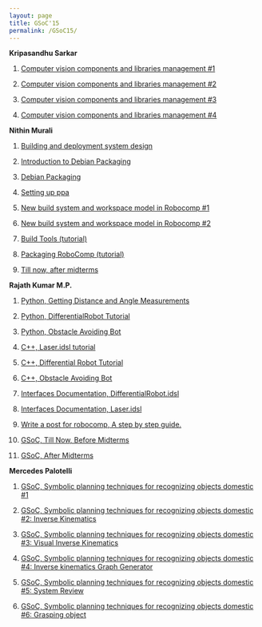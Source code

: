 ```yaml
---
layout: page
title: GSoC'15
permalink: /GSoC15/
---
```


**Kripasandhu Sarkar**

1. [Computer vision components and libraries management #1](http://robocomp.github.io/website/2015/07/02/kripa1/)

2. [Computer vision components and libraries management #2](http://robocomp.github.io/website/2015/07/02/Kripa2/)

3. [Computer vision components and libraries management #3](http://robocomp.github.io/website/2015/08/19/kripasindhu_sarkar_blog_3/)

4. [Computer vision components and libraries management #4](http://robocomp.github.io/website/2015/08/19/kripasindhu_sarkar_blog_4/)


**Nithin Murali**

1. [Building and deployment system design](http://robocomp.github.io/website/2015/05/23/nithin2/)

2. [Introduction to Debian Packaging](http://robocomp.github.io/website/2015/05/23/nithin1/)

3. [Debian Packaging](http://robocomp.github.io/website/2015/06/12/nithin8/)

4. [Setting up ppa](http://robocomp.github.io/website/2015/07/25/nithin10/)

5. [New build system and workspace model in Robocomp #1](http://robocomp.github.io/website/2015/06/20/nithin4/)

6. [New build system and workspace model in Robocomp #2](http://robocomp.github.io/website/2015/06/25/nithin5/)

7. [Build Tools (tutorial)](http://robocomp.github.io/website/2015/06/26/nithin6/)

8. [Packaging RoboComp (tutorial)](http://robocomp.github.io/website/2015/05/23/nithin3/)

9. [ Till now, after midterms](http://robocomp.github.io/website/2015/08/08/nithin9/)

**Rajath Kumar M.P.**

1. [Python, Getting Distance and Angle Measurements](http://robocomp.readthedocs.org/en/latest/code-examples/getting-started/python/Distance-measurement-python/)

2. [Python, DifferentialRobot Tutorial](http://robocomp.readthedocs.org/en/latest/code-examples/getting-started/python/moving-robot-in-a-square-and-circle-python/)

3. [Python, Obstacle Avoiding Bot](http://robocomp.readthedocs.org/en/latest/code-examples/getting-started/python/obstacle-avoiding-bot-python/)

4. [C++, Laser.idsl tutorial](http://robocomp.readthedocs.org/en/latest/code-examples/getting-started/c++/getting-distance-measurement%20-c++/)

5. [C++, Differential Robot Tutorial](http://robocomp.readthedocs.org/en/latest/code-examples/getting-started/c++/mmoving-robot-in-square-and-circle-c++/)

6. [C++, Obstacle Avoiding Bot](http://robocomp.readthedocs.org/en/latest/code-examples/getting-started/c++/obstacle-avoiding-bot-c++/)

7. [Interfaces Documentation, DifferentialRobot.idsl](http://robocomp.readthedocs.org/en/latest/interfaces/DifferentialRobot/)

8. [Interfaces Documentation, Laser.idsl](http://robocomp.readthedocs.org/en/latest/interfaces/Laser/)

9. [Write a post for robocomp, A step by step guide.](http://robocomp.github.io/website/2015/05/23/post_on_webpage/)

10. [GSoC, Till Now, Before Midterms](http://robocomp.github.io/website/2015/06/25/rajath1/)

11. [GSoC, After Midterms](http://robocomp.github.io/website/2015/08/20/rajath3/)

**Mercedes Palotelli**

1. [GSoC, Symbolic planning techniques for recognizing objects domestic #1](http://robocomp.github.io/website/2015/06/12/mercedes1/)

2. [GSoC, Symbolic planning techniques for recognizing objects domestic #2: Inverse Kinematics](http://robocomp.github.io/website/2015/06/15/mercedes2/)

3. [GSoC, Symbolic planning techniques for recognizing objects domestic #3: Visual Inverse Kinematics](http://robocomp.github.io/website/2015/06/17/mercedes3/)

4. [GSoC, Symbolic planning techniques for recognizing objects domestic #4: Inverse kinematics Graph Generator](http://robocomp.github.io/website/2015/08/13/mercedes4/)

5. [GSoC, Symbolic planning techniques for recognizing objects domestic #5: System Review](http://robocomp.github.io/website/2015/08/16/mercedes5/)

6. [GSoC, Symbolic planning techniques for recognizing objects domestic #6: Grasping object](http://robocomp.github.io/website/2015/08/20/mercedes6/)

